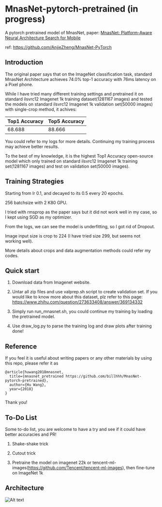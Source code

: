 # MnasNet-pytorch-pretrained (in progress)

A pytorch pretrained model of MnasNet, paper: [MnasNet: Platform-Aware Neural Architecture Search for Mobile](https://arxiv.org/abs/1807.11626)

ref: https://github.com/AnjieZheng/MnasNet-PyTorch

## Introduction

The original paper says that on the ImageNet classification task, standard MnasNet Architecture achieves 74.0% top-1 accuracy with 76ms latency on a Pixel phone.

While I have tried many different training settings and pretrained it on standard ilsvrc12 Imagenet 1k training dataset(1281167 images) and tested the models on standard ilsvrc12 Imagenet 1k validation set(50000 images) with single-crop method, it achives:

| Top1 Accuracy | Top5 Accuracy |
| :------| :------ |
| 68.688 | 88.666 |

You could refer to my logs for more details. Continuing my training process may achieve better results.

To the best of my knowledge, it is the highest Top1 Accuracy open-source model which only trained on standard ilsvrc12 Imagenet 1k training set(1281167 images) and test on validation set(50000 images).

## Training Strategies

Starting from lr 0.1, and decayed to its 0.5 every 20 epochs.

256 batchsize with 2 K80 GPU.

I tried with rmsprop as the paper says but it did not work well in my case, so I kept using SGD as my optimizer.

From the logs, we can see the model is underfitting, so I got rid of Dropout.

Image input size is crop to 224 (I have tried size 299, but seems not working well).

More details about crops and data augmentation methods could refer my codes.

## Quick start

1. Download data from Imagenet website.

2. Untar all zip files and use valprep.sh script to create validation set. If you would like to know more about this dataset, plz refer to this page: https://www.zhihu.com/question/273633408/answer/369134332

3. Simply run run_mnasnet.sh, you could continue my training by loading the pretrained model.

4. Use draw_log.py to parse the training log and draw plots after training done!

## Reference

If you feel it is useful about writing papers or any other materials by using this repo, please refer it as

```
@article{huwang2018mnasnet,
  title={mnasnet_pretrained https://github.com/billhhh/MnasNet-pytorch-pretrained},
  author={Hu Wang},
  year={2018}
}
```

Thank you!

## To-Do List

Some to-do list, you are welcome to have a try and see if it could have better accuracies and PR!

1. Shake-shake trick

2. Cutout trick

3. Pretraine the model on imagenet 22k or tencent-ml-images(https://github.com/Tencent/tencent-ml-images), then fine-tune on ImageNet 1k

## Architecture

![Alt text](https://i.imgur.com/ryyU8cP.png)

